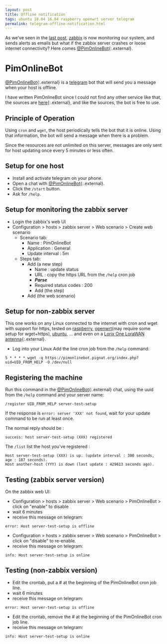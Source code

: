 ```yaml
---
layout: post
title: Offline notification
tags: ubuntu 18.04 16.04 raspberry openwrt server telegram
permalink: telegram-offline-notification.html
---
```


As we've seen in the [last post](/server-18.04-zabbix-grafana.html),
[zabbix](/tag/zabbix.html) is now monitoring our system, and sends alerts as
emails but what if the zabbix server crashes or loose internet connectivity?
Here comes [@PimOnlineBot](https://telegram.me/PimOnlineBot){:.external}.

# PimOnlineBot
[@PimOnlineBot](https://telegram.me/PimOnlineBot){:.external} is a
[telegram](/tag/telegram.html) bot that will send you a message when your host
is offline.

I have written PimOnlineBot since I could not find any other service like that,
the sources are [here](https://github.com/RandomReaper/OnlineBot){:.external},
and like the sources, the bot is free to use.

## Principle of Operation
Using `cron` and `wget`, the host periodically tells the bot that it is online.
Using that information, the bot will send a message when there is a problem.

Since the resources are not unlimited on this server, messages are only sent for
host updating once every 5 minutes or less often.

## Setup for one host
- Install and activate telegram on your phone.
- Open a chat with [@PimOnlineBot](https://telegram.me/PimOnlineBot){:.external}.
- Click the `/start` button.
- Ask for `/help`.

## Setup for monitoring the zabbix server
- Login the zabbix's web UI
- Configuration > hosts > zabbix server > Web scenario > Create web scenario
  - Scenario tab:
  	- Name : PimOnlineBot
  	- Application : General
  	- Update interval : 5m
  - Steps tab:
  	- Add (a new step)
  		- Name : update status
  		- URL : copy the https URL from the `/help` cron job
  		- ***Parse***
  		- Required status codes : 200
  		- Add (the step)
  	- Add (the web scenario)

## Setup for non-zabbix server
This one works on any Linux connected to the internet with cron and wget with
support for https, tested on [raspberry](/tag/raspberry.html),
[openwrt](/tag/openwrt.html)(may require some setup for wget+https),
[ubuntu](/tag/ubuntu.html), ... and even on a [Lorix One LoraWAN antenna](){:.external}.

- Log into your Linux
Add the line cron job from the `/help` command:
```
5 * * * * wget -q https://pimonlinebot.pignat.org/index.php?uid=UID_FROM_HELP -O /dev/null
```

## Registering the machine
Run this command in the [@PimOnlineBot](https://telegram.me/PimOnlineBot){:.external} chat,
using the uuid from the `/help` command and your server name:

```
/register UID_FROM_HELP server-test-setup
```

If the response is `error: server 'XXX' not found`, wait for your update command
to be run at least once.

The normal reply should be :
```
success: host server-test-setup (XXX) registered
```

The `/list` list the host you've registered :
```
Host server-test-setup (XXX) is up. (update interval : 300 seconds, age : 187 seconds).
Host another-host (YYY) is down (last update : 429613 seconds ago).
```

## Testing (zabbix server version)
On the zabbix web UI:
* Configuration > hosts > zabbix server > Web scenario > PimOnlineBot > click
on "enable" to disable
* wait 6 minutes
* receive this message on telegram:
```
error: Host server-test-setup is offline
```
* Configuration > hosts > zabbix server > Web scenario > PimOnlineBot > click on
"disable" to re-enable.
* receive this message on telegram:
```
info: Host server-test-setup is online
```

## Testing (non-zabbix version)
* Edit the crontab, put a # at the beginning of the PimOnlineBot cron job line.
* wait 6 minutes
* receive this message on telegram:
```
error: Host server-test-setup is offline
```
* Edit the crontab, remove the # at the beginning of the PimOnlineBot cron job
line.
* receive this message on telegram:
```
info: Host server-test-setup is online
```


